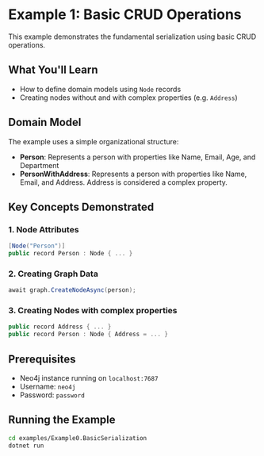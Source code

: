 # Example 1: Basic CRUD Operations

This example demonstrates the fundamental serialization using basic CRUD operations.

## What You'll Learn

- How to define domain models using `Node` records
- Creating nodes without and with complex properties (e.g. `Address`)

## Domain Model

The example uses a simple organizational structure:

- **Person**: Represents a person with properties like Name, Email, Age, and Department
- **PersonWithAddress**: Represents a person with properties like Name, Email, and Address. Address is considered a complex property.

## Key Concepts Demonstrated

### 1. Node Attributes

```csharp
[Node("Person")]
public record Person : Node { ... }
```

### 2. Creating Graph Data

```csharp
await graph.CreateNodeAsync(person);
```

### 3. Creating Nodes with complex properties

```csharp
public record Address { ... }
public record Person : Node { Address = ... }
```

## Prerequisites

- Neo4j instance running on `localhost:7687`
- Username: `neo4j`
- Password: `password`

## Running the Example

```bash
cd examples/Example0.BasicSerialization
dotnet run
```
